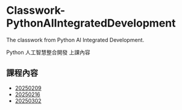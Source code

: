 # Classwork-PythonAIIntegratedDevelopment

The classwork from Python AI Integrated Development.

Python 人工智慧整合開發 上課內容

## 課程內容

- [20250209](https://github.com/chesterXalan/Classwork-PythonAIIntegratedDevelopment/tree/main/20250209)
- [20250216](https://github.com/chesterXalan/Classwork-PythonAIIntegratedDevelopment/tree/main/20250216)
- [20250302](https://github.com/chesterXalan/Classwork-PythonAIIntegratedDevelopment/tree/main/20250302)
